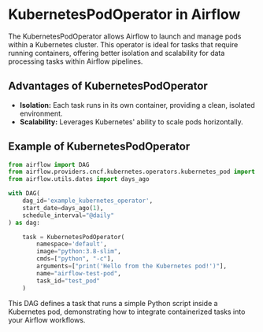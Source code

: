 # KubernetesPodOperator in Airflow

The KubernetesPodOperator allows Airflow to launch and manage pods within a Kubernetes cluster. This operator is ideal for tasks that require running containers, offering better isolation and scalability for data processing tasks within Airflow pipelines.

## Advantages of KubernetesPodOperator

- **Isolation:** Each task runs in its own container, providing a clean, isolated environment.
- **Scalability:** Leverages Kubernetes' ability to scale pods horizontally.

## Example of KubernetesPodOperator

```python
from airflow import DAG
from airflow.providers.cncf.kubernetes.operators.kubernetes_pod import KubernetesPodOperator
from airflow.utils.dates import days_ago

with DAG(
    dag_id='example_kubernetes_operator',
    start_date=days_ago(1),
    schedule_interval="@daily"
) as dag:

    task = KubernetesPodOperator(
        namespace='default',
        image="python:3.8-slim",
        cmds=["python", "-c"],
        arguments=["print('Hello from the Kubernetes pod!')"],
        name="airflow-test-pod",
        task_id="test_pod"
    )
```

This DAG defines a task that runs a simple Python script inside a Kubernetes pod, demonstrating how to integrate containerized tasks into your Airflow workflows.